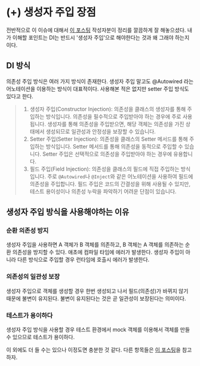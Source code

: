 # (+) 생성자 주입 장점

전반적으로 이 이슈에 대해서 [이 포스팅](https://programforlife.tistory.com/111) 작성자분이 정리를 깔끔하게 잘 해놓으셨다. 내가 이해할 포인트는 DI는 반드시 '생성자 주입'으로 해야한다는 것과 왜 그래야 하는지 이다.

## DI 방식

의존성 주입 방식은 여러 가지 방식이 존재한다. 생성자 주입 말고도 @Autowired 라는 어노테이션을 이용하는 방식이 대표적이다. 사용해본 적은 없지만 setter 주입 방식도 있다고 한다.

> 1. 생성자 주입(Constructor Injection): 의존성을 클래스의 생성자를 통해 주입하는 방식입니다. 의존성을 필수적으로 주입받아야 하는 경우에 주로 사용됩니다. 생성자를 통해 의존성을 주입받으면, 해당 객체는 의존성을 가진 상태에서 생성되므로 일관성과 안정성을 보장할 수 있습니다.
> 2. Setter 주입(Setter Injection): 의존성을 클래스의 Setter 메서드를 통해 주입하는 방식입니다. Setter 메서드를 통해 의존성을 동적으로 주입할 수 있습니다. Setter 주입은 선택적으로 의존성을 주입받아야 하는 경우에 유용합니다.
> 3. 필드 주입(Field Injection): 의존성을 클래스의 필드에 직접 주입하는 방식입니다. 주로 `@Autowired`나 `@Inject`와 같은 어노테이션을 사용하여 필드에 의존성을 주입합니다. 필드 주입은 코드의 간결성을 위해 사용될 수 있지만, 테스트 용이성이나 의존성 누락을 파악하기 어려운 단점이 있습니다.

## 생성자 주입 방식을 사용해야하는 이유

### 순환 의존성 방지

생성자 주입을 사용하면 A 객체가 B 객체를 의존하고, B 객체는 A 객체를 의존하는 순환 의존성을 방지할 수 있다. 애초에 컴파일 타임에 에러가 발생한다. 생성자 주입이 아니라 다른 방식으로 주입할 경우 런타임에 호출시 에러가 발생한다.

### 의존성의 일관성 보장

생성자 주입으로 객체를 생성할 경우 한번 생성되고 나서 필드(의존성)가 바뀌지 않기 때문에 불변이 유지된다. 불변이 유지된다는 것은 곧 일관성이 보장된다는 의미이다.

### 테스트가 용이하다

생성자 주입 방식을 사용할 경우 테스트 환경에서 mock 객체를 이용해서 객체를 만들 수 있으므로 테스트가 용이하다.



이 외에도 더 들 수는 있으나 이정도면 충분한 것 같다. 다른 항목들은 [이 포스팅](https://programforlife.tistory.com/111)을 참고하자.
